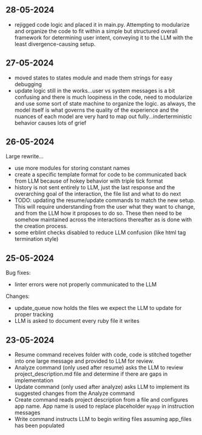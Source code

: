 ## 28-05-2024

- rejigged code logic and placed it in main.py. Attempting to modularize and organize the code to fit within a simple but structured overall framework for determining user intent, conveying it to the LLM with the least divergence-causing setup.

## 27-05-2024

- moved states to states module and made them strings for easy debugging
- update logic still in the works...user vs system messages is a bit confusing and there is much loopiness in the code, need to modularize and use some sort of state machine to organize the logic. as always, the model itself is what governs the quality of the experience and the nuances of each model are very hard to map out fully...inderterministic behavior causes lots of grief

## 26-05-2024

Large rewrite...

- use more modules for storing constant names
- create a specific template format for code to be communicated back from LLM because of hokey behavior with triple tick format
- history is not sent entirely to LLM, just the last response and the overarching goal of the interaction, the file list and what to do next
- TODO: updating the resume/update commands to match the new setup. This will require understanding from the user what they want to change, and from the LLM how it proposes to do so. These then need to be somehow maintained across the interactions thereafter as is done with the creation process.
- some erblint checks disabled to reduce LLM confusion (like html tag termination style)

## 25-05-2024

Bug fixes:

- linter errors were not properly communicated to the LLM

Changes:

- update_queue now holds the files we expect the LLM to update for proper tracking
- LLM is asked to document every ruby file it writes

## 23-05-2024

- Resume command receives folder with code, code is stitched together into one large message and provided to LLM for review.
- Analyze command (only used after resume) asks the LLM to review project_description.md file and determine if there are gaps in implementation
- Update command (only used after analyze) asks LLM to implement its suggested changes from the Analyze command
- Create command reads project description from a file and configures app name. App name is used to replace placeholder `myapp` in instruction messages
- Write command instructs LLM to begin writing files assuming app_files has been populated
